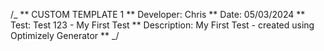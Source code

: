 /_
** CUSTOM TEMPLATE 1
** Developer: Chris
** Date: 05/03/2024
** Test: Test 123 - My First Test
** Description: My First Test - created using Optimizely Generator
**
_/
